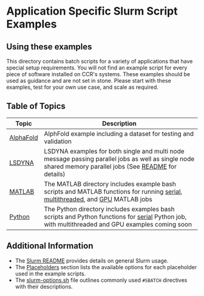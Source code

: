 # Application Specific Slurm Script Examples

## Using these examples

This directory contains batch scripts for a variety of applications that have special setup requirements.  You will not find an example script for every piece of software installed on CCR's systems.  These examples should be used as guidance and are not set in stone.  Please start with these examples, test for your own use case, and scale as required.

## Table of Topics

| Topic                                | Description |
|--------------------------------------|------------------------|
| [AlphaFold](./alphafold)                | AlphFold example including a dataset for testing and validation |
| [LSDYNA](./lsdyna)                      | LSDYNA examples for both single and multi node message passing parallel jobs as well as single node shared memory parallel jobs (See [README](./lsdyna/README.md) for details) |
| [MATLAB](./matlab)                      | The MATLAB directory includes example bash scripts and MATLAB functions for running [serial](./matlab/serial), [multithreaded](./matlab/multithreaded), and [GPU](./matlab/GPU) MATLAB jobs |
| [Python](./python)                      | The Python directory includes examples bash scripts and Python functions for [serial](./python/serial) Python job, with multithreaded and GPU examples coming soon |

## Additional Information

- The [Slurm README](../README.md) provides details on general Slurm usage.
- The [Placeholders](../README.md#placeholders) section lists the available options for each placeholder used in the example scripts.
- The [slurm-options.sh](../slurm-options.sh) file outlines commonly used `#SBATCH` directives with their descriptions.
